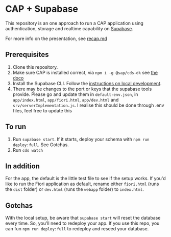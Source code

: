 # CAP + Supabase

This repository is an one approach to run a CAP application using authentication, storage and realtime capability on [Supabase](https://www.supabase.com).

For more info on the presentation, see [recap.md](recap.md)

## Prerequisites

1. Clone this repository. 
2. Make sure CAP is installed correct, via `npm i -g @sap/cds-dk` see [the doco](https://cap.cloud.sap/docs/get-started/)
3. Install the Supabase CLI. Follow the [instructions on local development](https://supabase.com/docs/guides/local-development). 
4. There may be changes to the port or keys that the supabase tools provide. Please go and update them in `default-env.json`, in `app/index.html`, `app/fiori.html`, `app/dev.html` and `srv/serverImplementation.js`. I realise this should be done through .env files, feel free to update this

## To run

1. Run `supabase start`. If it starts, deploy your schema with `npm run deploy:full`. See Gotchas.
2. Run `cds watch`

## In addition

For the app, the default is the little test file to see if the setup works. If you'd like to run the Fiori application as default, rename either `fiori.html` (runs the `dist` folder) or `dev.html` (runs the `webapp` folder) to `index.html`. 

## Gotchas 

With the local setup, be aware that `supabase start` will reset the database every time. So, you'll need to redeploy your app. If you use this repo, you can fun `npm run deploy:full` to redeploy and reseed your database. 